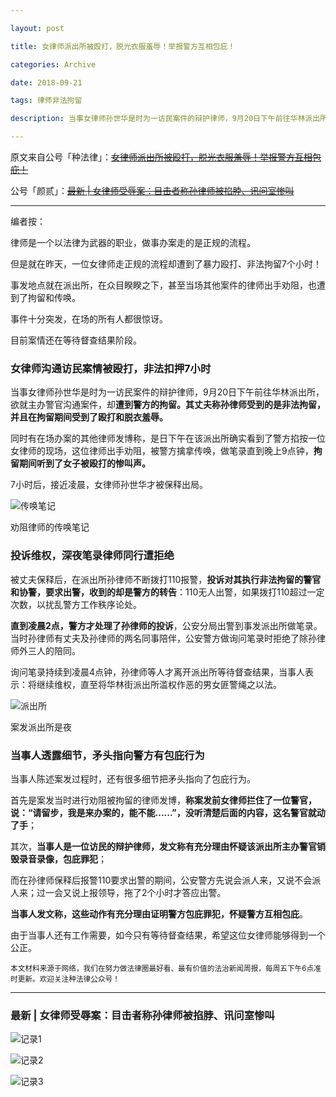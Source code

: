 ```yaml
---

layout: post

title: 女律师派出所被殴打，脱光衣服羞辱！举报警方互相包庇！

categories: Archive

date: 2018-09-21

tags: 律师非法拘留

description: 当事女律师孙世华是时为一访民案件的辩护律师，9月20日下午前往华林派出所，欲就主办警官沟通案件，却遭到警方的拘留。

---
```


原文来自公号「种法律」：~~[女律师派出所被殴打，脱光衣服羞辱！举报警方互相包庇！](https://mp.weixin.qq.com/s/2eHFulsxcngs1Pw07RTE6g)~~

公号「颜贰」：~~[最新 | 女律师受辱案：目击者称孙律师被掐脖、讯问室惨叫
](https://mp.weixin.qq.com/s/yScaDPrIqkIF37ZqG8rvFA)~~

---

编者按：

律师是一个以法律为武器的职业，做事办案走的是正规的流程。

但是就在昨天，一位女律师走正规的流程却遭到了暴力殴打、非法拘留7个小时！

事发地点就在派出所，在众目睽睽之下，甚至当场其他案件的律师出手劝阻，也遭到了拘留和传唤。

事件十分突发，在场的所有人都很惊讶。

目前案情还在等待督查结果阶段。

### 女律师沟通访民案情被殴打，非法扣押7小时

当事女律师孙世华是时为一访民案件的辩护律师，9月20日下午前往华林派出所，欲就主办警官沟通案件，却**遭到警方的拘留。其丈夫称孙律师受到的是非法拘留，并且在拘留期间受到了殴打和脱衣羞辱。**

同时有在场办案的其他律师发博称，是日下午在该派出所确实看到了警方掐按一位女律师的现场，这位律师出手劝阻，被警方擒拿传唤，做笔录直到晚上9点钟，**拘留期间听到了女子被殴打的惨叫声。**

7小时后，接近凌晨，女律师孙世华才被保释出局。

![传唤笔记](https://i.loli.net/2018/09/21/5ba51578d1904.jpeg)

<figcaption>劝阻律师的传唤笔记</figcaption>

### 投诉维权，深夜笔录律师同行遭拒绝

被丈夫保释后，在派出所孙律师不断拨打110报警，**投诉对其执行非法拘留的警官和协警，要求出警，收到的却是警方的转告**：110无人出警，如果拨打110超过一定次数，以扰乱警方工作秩序论处。

**直到凌晨2点，警方才处理了孙律师的投诉**，公安分局出警到事发派出所做笔录。当时孙律师有丈夫及孙律师的两名同事陪伴，公安警方做询问笔录时拒绝了除孙律师外三人的陪同。

询问笔录持续到凌晨4点钟，孙律师等人才离开派出所等待督查结果，当事人表示：将继续维权，直至将华林街派出所滥权作恶的男女匪警绳之以法。

![派出所](https://i.loli.net/2018/09/22/5ba515eca4653.jpeg)

<figcaption>案发派出所是夜</figcaption>

### 当事人透露细节，矛头指向警方有包庇行为

当事人陈述案发过程时，还有很多细节把矛头指向了包庇行为。

首先是案发当时进行劝阻被拘留的律师发博，**称案发前女律师拦住了一位警官，说：“请留步，我是来办案的，能不能......”，没听清楚后面的内容，这名警官就动了手**；

其次，**当事人是一位访民的辩护律师，发文称有充分理由怀疑该派出所主办警官销毁录音录像，包庇罪犯**；

而在孙律师保释后报警110要求出警的期间，公安警方先说会派人来，又说不会派人来；过一会又说上报领导，拖了2个小时才答应出警。

**当事人发文称，这些动作有充分理由证明警方包庇罪犯，怀疑警方互相包庇**。

由于当事人还有工作需要，如今只有等待督查结果，希望这位女律师能够得到一个公正。

<small>本文材料来源于网络，我们在努力做法律圈最好看、最有价值的法治新闻周报，每周五下午6点准时更新。欢迎关注种法律公众号！</small>

---

### 最新 | 女律师受辱案：目击者称孙律师被掐脖、讯问室惨叫

![记录1](https://i.loli.net/2018/09/22/5ba516d7b5f34.jpeg)

![记录2](https://i.loli.net/2018/09/22/5ba516df4876c.jpeg)

![记录3](https://i.loli.net/2018/09/22/5ba516e6aa8a6.jpeg)
